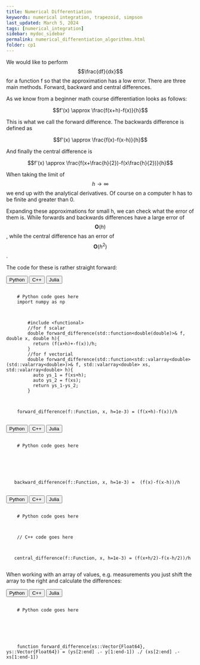 ```yaml
---
title: Numerical Differentiation
keywords: numerical integration, trapezoid, simpson
last_updated: March 5, 2024
tags: [numerical_integration]
sidebar: mydoc_sidebar
permalink: numerical_differentiation_algorithms.html
folder: cp1
---
```



<script src="js/code-block.js"></script>

<link rel="stylesheet" href="//cdnjs.cloudflare.com/ajax/libs/highlight.js/10.0.0/styles/default.min.css">
<script src="//cdnjs.cloudflare.com/ajax/libs/highlight.js/10.0.0/highlight.min.js"></script>

<script>hljs.initHighlightingOnLoad();</script>
<link rel="stylesheet" type="text/css" href="css/code-block.css">



We would like to perform $$\frac{df}{dx}$$ for a function f so that the approximation has a low error. There are three main methods. Forward, backward and central differences.

As we know from a beginner math course differentiation looks as follows:

$$f'(x) \approx \frac{f(x+h)-f(x)}{h}$$

This is what we call the forward difference.
The backwards difference is defined as

$$f'(x)  \approx \frac{f(x)-f(x-h)}{h}$$

And finally the central difference is

$$f'(x)  \approx \frac{f(x+\frac{h}{2})-f(x\frac{h}{2})}{h}$$

When taking the limit of $$h\rightarrow \infty$$ we end up with the analytical derivatives. Of course on a computer h has to be finite and greater than 0.

Expanding these approximations for small h, we can check what the error of them is. While forwards and backwards differences have a large error of $$\mathbf{O}(h)$$, while the central difference has an error of $$\mathbf{O}(h^2)$$.

The code for these is rather straight forward:

<div class="code-block">
  <div class="tabs">
    <button class="tablink" onclick="openCode(event, 'Python')">Python</button>
    <button class="tablink" onclick="openCode(event, 'Cpp')">C++</button>
    <button class="tablink defaultOpen" onclick="openCode(event, 'Julia')">Julia</button>
  </div>
  <div class="Python tabcontent">
    <pre><code class="python">
    # Python code goes here
    import numpy as np
    </code></pre>
  </div>
  <div class="Cpp tabcontent">
    <pre><code class="cpp">
        #include &lt;functional&gt;
        //for f scalar
        double forward_difference(std::function&lt;double(double)&gt;& f, double x, double h){
          return (f(x+h)+-f(x))/h;
        }
        //for f vectorial
        double forward_difference(std::function&lt;std::valarray&lt;double&gt;(std::valarray&lt;double&gt;)&gt;& f, std::valarray&lt;double&gt; xs, std::valarray&lt;double&gt; h){
          auto ys_1 = f(xs+h);
          auto ys_2 = f(xs);
          return ys_1-ys_2;
        }
    </code></pre>
    <!-- Your note goes here -->
    <div class="CppNote" style="display: none;">
      {% include note.html content="You should not use std::valarrays. When it was implemented, someone was lazy and there are lots of random errors and segmentation faults that it can cause. Fall back onto using std::vectors or std::arrays." %}
    </div>
  </div>
  <div class="Julia tabcontent">
    <pre><code class="julia">
    forward_difference(f::Function, x, h=1e-3) = (f(x+h)-f(x))/h
    </code></pre>
  </div>
</div>


<div class="code-block">
  <div class="tabs">
    <button class="tablink" onclick="openCode(event, 'Python')">Python</button>
    <button class="tablink" onclick="openCode(event, 'Cpp')">C++</button>
    <button class="tablink defaultOpen" onclick="openCode(event, 'Julia')">Julia</button>
  </div>
  <div class="Python tabcontent">
    <pre><code class="python">
    # Python code goes here
    </code></pre>
  </div>
  <div class="Cpp tabcontent">
    <pre><code class="cpp">
    </code></pre>
  </div>
  <div class="Julia tabcontent">
    <pre><code class="julia">
   backward_difference(f::Function, x, h=1e-3) =  (f(x)-f(x-h))/h
    </code></pre>
  </div>
</div>




<div class="code-block">
  <div class="tabs">
    <button class="tablink" onclick="openCode(event, 'Python')">Python</button>
    <button class="tablink" onclick="openCode(event, 'Cpp')">C++</button>
    <button class="tablink defaultOpen" onclick="openCode(event, 'Julia')">Julia</button>
  </div>
  <div class="Python tabcontent">
    <pre><code class="python">
    # Python code goes here
    </code></pre>
  </div>
  <div class="Cpp tabcontent">
    <pre><code class="cpp">
    // C++ code goes here
    </code></pre>
  </div>
  <div class="Julia tabcontent">
    <pre><code class="julia">
   central_difference(f::Function, x, h=1e-3) = (f(x+h/2)-f(x-h/2))/h
    </code></pre>
  </div>
</div>

When working with an array of values, e.g. measurements you just shift the array to the right and calculate the differences:

<div class="code-block">
  <div class="tabs">
    <button class="tablink" onclick="openCode(event, 'Python')">Python</button>
    <button class="tablink" onclick="openCode(event, 'Cpp')">C++</button>
    <button class="tablink defaultOpen" onclick="openCode(event, 'Julia')">Julia</button>
  </div>
  <div class="Python tabcontent">
    <pre><code class="python">
    # Python code goes here
    </code></pre>
  </div>
  <div class="Cpp tabcontent">
    <pre><code class="cpp">
    </code></pre>
  </div>
  <div class="Julia tabcontent">
    <pre><code class="julia">
    function forward_difference(xs::Vector{Float64}, ys::Vector{Float64}) = (ys[2:end] .- y[1:end-1]) ./ (xs[2:end] .- xs[1:end-1])
    </code></pre>
  </div>
</div>